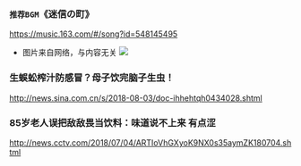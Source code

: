 ### `推荐BGM`《迷信の町》
https://music.163.com/#/song?id=548145495
- 图片来自网络，与内容无关
![](http://p2.ifengimg.com/fck/2018_25/3d126fc60c117ad_w600_h536.jpg)
### 生蜈蚣榨汁防感冒？母子饮完脑子生虫！
http://news.sina.com.cn/s/2018-08-03/doc-ihhehtqh0434028.shtml
### 85岁老人误把敌敌畏当饮料：味道说不上来 有点涩
http://news.cctv.com/2018/07/04/ARTIoVhGXyoK9NX0s35aymZK180704.shtml